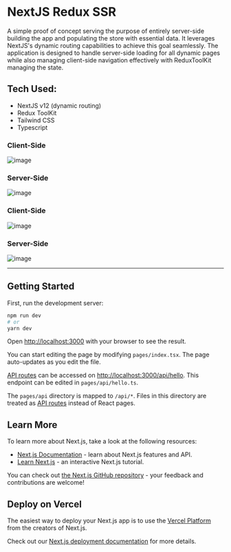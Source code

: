 # NextJS Redux SSR

A simple proof of concept serving the purpose of entirely server-side building the app and populating the store with essential data. It leverages NextJS's dynamic routing capabilities to achieve this goal seamlessly. The application is designed to handle server-side loading for all dynamic pages while also managing client-side navigation effectively with ReduxToolKit managing the state.

## Tech Used:

- NextJS v12  (dynamic routing)
- Redux ToolKit 
- Tailwind CSS  
- Typescript 

### Client-Side
![image](https://github.com/Rallanvila/nextjs-redux-ssr/assets/74523880/7c355f3a-43d7-43c8-9ff4-a78e4e0bdd25)

### Server-Side
![image](https://github.com/Rallanvila/nextjs-redux-ssr/assets/74523880/91b29ca6-21b2-4bde-95fa-c88144931cbe)

### Client-Side 
![image](https://github.com/Rallanvila/nextjs-redux-ssr/assets/74523880/2df7800f-8662-4ff9-954c-3f718e2805c7)

### Server-Side
![image](https://github.com/Rallanvila/nextjs-redux-ssr/assets/74523880/78e25e39-e6bf-41d9-8ae5-4ca24329a804)


---

## Getting Started

First, run the development server:

```bash
npm run dev
# or
yarn dev
```

Open [http://localhost:3000](http://localhost:3000) with your browser to see the result.

You can start editing the page by modifying `pages/index.tsx`. The page auto-updates as you edit the file.

[API routes](https://nextjs.org/docs/api-routes/introduction) can be accessed on [http://localhost:3000/api/hello](http://localhost:3000/api/hello). This endpoint can be edited in `pages/api/hello.ts`.

The `pages/api` directory is mapped to `/api/*`. Files in this directory are treated as [API routes](https://nextjs.org/docs/api-routes/introduction) instead of React pages.

## Learn More

To learn more about Next.js, take a look at the following resources:

- [Next.js Documentation](https://nextjs.org/docs) - learn about Next.js features and API.
- [Learn Next.js](https://nextjs.org/learn) - an interactive Next.js tutorial.

You can check out [the Next.js GitHub repository](https://github.com/vercel/next.js/) - your feedback and contributions are welcome!

## Deploy on Vercel

The easiest way to deploy your Next.js app is to use the [Vercel Platform](https://vercel.com/new?utm_medium=default-template&filter=next.js&utm_source=create-next-app&utm_campaign=create-next-app-readme) from the creators of Next.js.

Check out our [Next.js deployment documentation](https://nextjs.org/docs/deployment) for more details.

